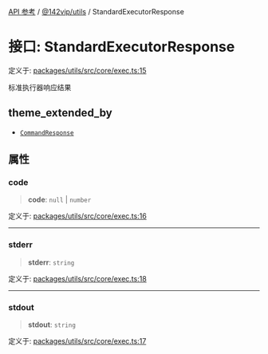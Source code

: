 [API 参考](../wiki/Home) / [@142vip/utils](../wiki/@142vip.utils) / StandardExecutorResponse

# 接口: StandardExecutorResponse

定义于: [packages/utils/src/core/exec.ts:15](https://github.com/142vip/core-x/blob/5281e59d2cdd2de59e1ea761d17ed7fe118d1e60/packages/utils/src/core/exec.ts#L15)

标准执行器响应结果

## theme\_extended\_by

* [`CommandResponse`](../wiki/@142vip.utils.%E6%8E%A5%E5%8F%A3.CommandResponse)

## 属性

### code

> **code**: `null` | `number`

定义于: [packages/utils/src/core/exec.ts:16](https://github.com/142vip/core-x/blob/5281e59d2cdd2de59e1ea761d17ed7fe118d1e60/packages/utils/src/core/exec.ts#L16)

***

### stderr

> **stderr**: `string`

定义于: [packages/utils/src/core/exec.ts:18](https://github.com/142vip/core-x/blob/5281e59d2cdd2de59e1ea761d17ed7fe118d1e60/packages/utils/src/core/exec.ts#L18)

***

### stdout

> **stdout**: `string`

定义于: [packages/utils/src/core/exec.ts:17](https://github.com/142vip/core-x/blob/5281e59d2cdd2de59e1ea761d17ed7fe118d1e60/packages/utils/src/core/exec.ts#L17)

